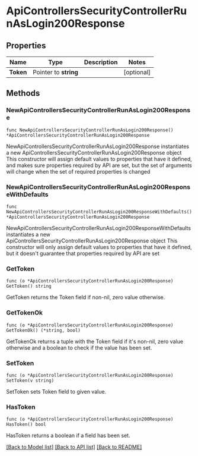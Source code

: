 # ApiControllersSecurityControllerRunAsLogin200Response

## Properties

Name | Type | Description | Notes
------------ | ------------- | ------------- | -------------
**Token** | Pointer to **string** |  | [optional] 

## Methods

### NewApiControllersSecurityControllerRunAsLogin200Response

`func NewApiControllersSecurityControllerRunAsLogin200Response() *ApiControllersSecurityControllerRunAsLogin200Response`

NewApiControllersSecurityControllerRunAsLogin200Response instantiates a new ApiControllersSecurityControllerRunAsLogin200Response object
This constructor will assign default values to properties that have it defined,
and makes sure properties required by API are set, but the set of arguments
will change when the set of required properties is changed

### NewApiControllersSecurityControllerRunAsLogin200ResponseWithDefaults

`func NewApiControllersSecurityControllerRunAsLogin200ResponseWithDefaults() *ApiControllersSecurityControllerRunAsLogin200Response`

NewApiControllersSecurityControllerRunAsLogin200ResponseWithDefaults instantiates a new ApiControllersSecurityControllerRunAsLogin200Response object
This constructor will only assign default values to properties that have it defined,
but it doesn't guarantee that properties required by API are set

### GetToken

`func (o *ApiControllersSecurityControllerRunAsLogin200Response) GetToken() string`

GetToken returns the Token field if non-nil, zero value otherwise.

### GetTokenOk

`func (o *ApiControllersSecurityControllerRunAsLogin200Response) GetTokenOk() (*string, bool)`

GetTokenOk returns a tuple with the Token field if it's non-nil, zero value otherwise
and a boolean to check if the value has been set.

### SetToken

`func (o *ApiControllersSecurityControllerRunAsLogin200Response) SetToken(v string)`

SetToken sets Token field to given value.

### HasToken

`func (o *ApiControllersSecurityControllerRunAsLogin200Response) HasToken() bool`

HasToken returns a boolean if a field has been set.


[[Back to Model list]](../README.md#documentation-for-models) [[Back to API list]](../README.md#documentation-for-api-endpoints) [[Back to README]](../README.md)


